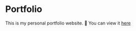 # Portfolio
This is my personal portfolio website.
🔗 You can view it [here](https://portfolios.talentsprint.com/~mansi_kalaria/)
